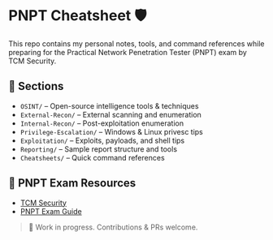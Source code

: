 # PNPT Cheatsheet 🛡️

This repo contains my personal notes, tools, and command references while preparing for the Practical Network Penetration Tester (PNPT) exam by TCM Security.

## 📂 Sections

- `OSINT/` – Open-source intelligence tools & techniques
- `External-Recon/` – External scanning and enumeration
- `Internal-Recon/` – Post-exploitation enumeration
- `Privilege-Escalation/` – Windows & Linux privesc tips
- `Exploitation/` – Exploits, payloads, and shell tips
- `Reporting/` – Sample report structure and tools
- `Cheatsheets/` – Quick command references

## 📌 PNPT Exam Resources
- [TCM Security](https://tcm-sec.com)
- [PNPT Exam Guide](https://tcm-sec.com/pnpt)

> 📢 Work in progress. Contributions & PRs welcome.

